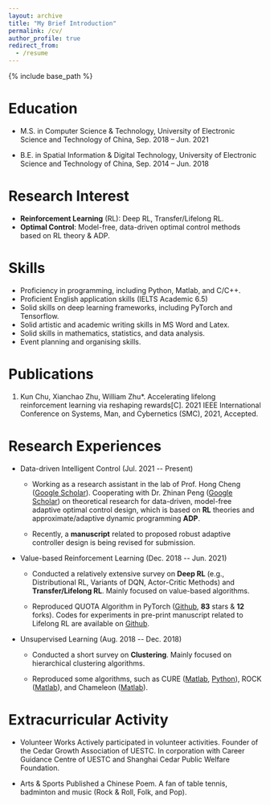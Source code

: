 ```yaml
---
layout: archive
title: "My Brief Introduction"
permalink: /cv/
author_profile: true
redirect_from:
  - /resume
---
```


{% include base_path %}

Education
======
* M.S. in Computer Science & Technology, University of Electronic Science and Technology of China, Sep. 2018 – Jun. 2021

* B.E. in Spatial Information & Digital Technology, University of Electronic Science and Technology of China, Sep. 2014 – Jun. 2018

Research Interest
======
* **Reinforcement Learning** (RL): Deep RL, Transfer/Lifelong RL.
* **Optimal Control**: Model-free, data-driven optimal control methods based on RL theory & ADP.
  
Skills
======
* Proficiency in programming, including Python, Matlab, and C/C++. 
* Proficient English application skills (IELTS Academic 6.5)
* Solid skills on deep learning frameworks, including PyTorch and Tensorflow. 
* Solid artistic and academic writing skills in MS Word and Latex. 
* Solid skills in mathematics, statistics, and data analysis.
* Event planning and organising skills.

Publications
======
  1. Kun Chu, Xianchao Zhu, William Zhu*. Accelerating lifelong reinforcement learning via reshaping rewards[C]. 2021 IEEE International Conference on Systems, Man, and Cybernetics (SMC), 2021, Accepted.
  
Research Experiences
======
* Data-driven Intelligent Control (Jul. 2021 -- Present)

  * Working as a research assistant in the lab of Prof. Hong Cheng ([Google Scholar](https://scholar.google.com/citations?hl=en&user=-845MAcAAAAJ)). Cooperating with Dr. Zhinan Peng ([Google Scholar](https://scholar.google.com/citations?user=9AUL9JEAAAAJ&hl=en&oi=ao)) on theoretical research for data-driven, model-free adaptive optimal control design, which is based on **RL** theories and approximate/adaptive dynamic programming **ADP**. 

  * Recently, a **manuscript** related to proposed robust adaptive controller design is being revised for submission.

* Value-based Reinforcement Learning (Dec. 2018 -- Jun. 2021)

  * Conducted a relatively extensive survey on **Deep RL** (e.g., Distributional RL, Variants of DQN, Actor-Critic Methods) and **Transfer/Lifelong RL**. Mainly focused on value-based algorithms.

  * Reproduced QUOTA Algorithm in PyTorch ([Github](https://github.com/Kchu/DeepRL\_PyTorch), **83** stars & **12** forks). Codes for experiments in pre-print manuscript related to Lifelong RL are available on [Github](https://github.com/Kchu/LifelongRL).

* Unsupervised Learning (Aug. 2018 -- Dec. 2018)

  * Conducted a short survey on **Clustering**. Mainly focused on hierarchical clustering algorithms.

  * Reproduced some algorithms, such as CURE ([Matlab](https://github.com/Kchu/CURE-cluster-matlab), [Python](https://github.com/Kchu/CURE-cluster-python)), ROCK ([Matlab](https://github.com/Kchu/ROCK-cluster-matlab)), and Chameleon ([Matlab](https://github.com/Kchu/Chameleon-cluster-matlab)).
  
Extracurricular Activity
======
* Volunteer Works Actively participated in volunteer activities. Founder of the Cedar Growth Association of UESTC. In corporation with Career Guidance Centre of UESTC and Shanghai Cedar Public Welfare Foundation.

* Arts & Sports Published a Chinese Poem. A fan of table tennis, badminton and music (Rock & Roll, Folk, and Pop).